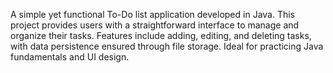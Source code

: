  A simple yet functional To-Do list application developed in Java. This project provides users with a straightforward interface to manage and organize their tasks. Features include adding, editing, and deleting tasks, with data persistence ensured through file storage. Ideal for practicing Java fundamentals and UI design.
